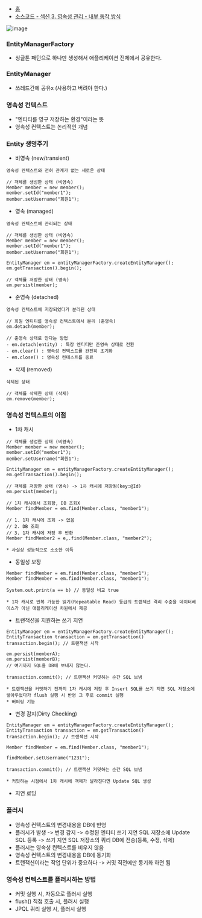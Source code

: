 - <a href="https://github.com/kkyu8925/jpa-with-spring-boot">홈</a>
- <a href="https://github.com/kkyu8925/jpa-with-spring-boot/tree/main/hello-jpa/src/main/java/%EC%84%B9%EC%85%983_%EC%98%81%EC%86%8D%EC%84%B1%EA%B4%80%EB%A6%AC_%EC%84%B9%EC%85%984_%EC%97%94%ED%8B%B0%ED%8B%B0%EB%A7%A4%ED%95%91">
  소스코드 - 섹션 3. 영속성 관리 - 내부 동작 방식</a>

![image](https://user-images.githubusercontent.com/64997245/148506742-21fbef2b-b2b0-421f-a111-28a132435c3a.png)

### EntityManagerFactory

- 싱글톤 패턴으로 하나만 생성해서 애플리케이션 전체에서 공유한다.

### EntityManager

- 쓰레드간에 공유x (사용하고 버려야 한다.)

### 영속성 컨텍스트

- "엔티티를 영구 저장하는 환경"이라는 뜻
- 영속성 컨텍스트는 논리적인 개념

### Entity 생명주기

- 비영속 (new/transient)

```text
영속성 컨텍스트와 전혀 관계가 없는 새로운 상태

// 객체를 생성한 상태 (비영속)
Member member = new member();
member.setId("member1");
member.setUsername("회원1");
```

- 영속 (managed)

```text
영속성 컨텍스트에 관리되는 상태

// 객체를 생성한 상태 (비영속)
Member member = new member();
member.setId("member1");
member.setUsername("회원1");

EntityManager em = entityManagerFactory.createEntityManager();
em.getTransaction().begin();

// 객체를 저장한 상태 (영속)
em.persist(member);
```

- 준영속 (detached)

```text
영속성 컨텍스트에 저장되었다가 분리된 상태

// 회원 엔티티를 영속성 컨텍스트에서 분리 (준영속)
em.detach(member);

// 준영속 상태로 만다는 방법
- em.detach(entity) : 특장 엔티티만 준영속 상태로 전환
- em.clear() : 영속성 컨텍스트를 완전히 초기화
- em.close() : 영속성 컨테스트를 종료
```

- 삭제 (removed)

```text
삭제된 상태

// 객체를 삭제한 상태 (삭제)
em.remove(member);
```

### 영속성 컨텍스트의 이점

- 1차 캐시

```text
// 객체를 생성한 상태 (비영속)
Member member = new member();
member.setId("member1");
member.setUsername("회원1");

EntityManager em = entityManagerFactory.createEntityManager();
em.getTransaction().begin();

// 객체를 저장한 상태 (영속) -> 1차 캐시에 저장됨(key:@Id)
em.persist(member);

// 1차 캐시에서 조회함, DB 조회X
Member findMember = em.find(Member.class, "member1");

// 1. 1차 캐시에 조회 -> 없음
// 2. DB 조회
// 3. 1차 캐시에 저장 후 반환
Member findMember2 = e,.find(Member.class, "member2");
  
* 사실상 성능적으로 소소한 이득
```

- 동일성 보장

```text
Member findMember = em.find(Member.class, "member1");
Member findMember = em.find(Member.class, "member1");
  
System.out.print(a == b) // 동일성 비교 true 

* 1차 캐시로 반복 가능한 읽기(Repeatable Read) 등급의 트랜잭션 격리 수준을 데이터베이스가 아닌 애플리케이션 차원에서 제공
```

- 트랜잭션을 지원하는 쓰기 지연

```text
EntityManager em = entityManagerFactory.createEntityManager();
EntityTransaction transaction = em.getTransaction()
transaction.begin(); // 트랜잭션 시작
  
em.persist(memberA);
em.persist(memberB);
// 여기까지 SQL을 DB에 보내지 않는다.
  
transaction.commit(); // 트랜잭션 커밋하는 순간 SQL 보냄 
  
* 트랜잭션을 커밋하기 전까지 1차 캐시에 저장 후 Insert SQL를 쓰기 지연 SQL 저장소에 쌓아두었다가 flush 실행 시 반영 그 후로 commit 실행
* 버퍼링 기능
```

- 변경 감지(Dirty Checking)

```text
EntityManager em = entityManagerFactory.createEntityManager();
EntityTransaction transaction = em.getTransaction()
transaction.begin(); // 트랜잭션 시작
  
Member findMember = em.find(Member.class, "member1");
  
findMember.setUsername("1231");
  
transaction.commit(); // 트랜잭션 커밋하는 순간 SQL 보냄 

* 커밋하는 시점에서 1차 캐시에 객체가 달라진다면 Update SQL 생성
```

- 지연 로딩

### 플러시

- 영속성 컨텍스트의 변경내용을 DB에 반영
- 플러시가 발생 -> 변경 감지 -> 수정된 엔티티 쓰기 지연 SQL 저장소에 Update SQL 등록 -> 쓰기 지연 SQL 저장소의 쿼리 DB에 전송(등록, 수정, 삭제)
- 플러시는 영속성 컨텍스트를 비우지 않음
- 영속성 컨텍스트의 변경내용을 DB에 동기화
- 트랜잭션이라는 작업 단위가 중요하다 -> 커밋 직전에만 동기화 하면 됨

### 영속성 컨텍스트를 플러시하는 방법

- 커밋 실행 시, 자동으로 플러시 실행
- flush() 직접 호출 시, 플러시 실행
- JPQL 쿼리 실행 시, 플러시 실행
